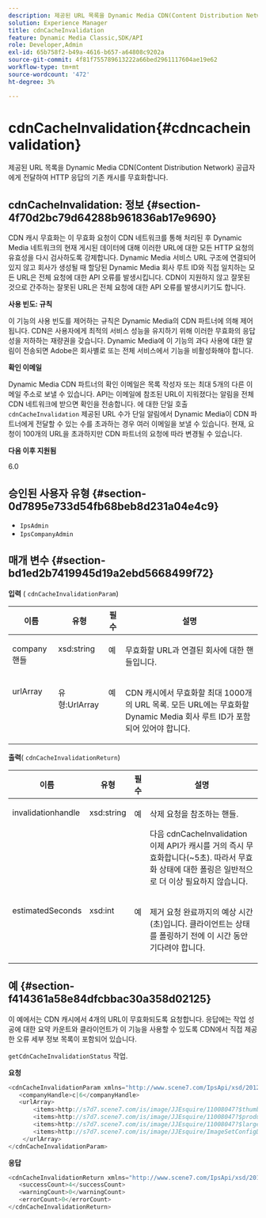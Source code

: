 ```yaml
---
description: 제공된 URL 목록을 Dynamic Media CDN(Content Distribution Network) 공급자에게 전달하여 HTTP 응답의 기존 캐시를 무효화합니다.
solution: Experience Manager
title: cdnCacheInvalidation
feature: Dynamic Media Classic,SDK/API
role: Developer,Admin
exl-id: 65b758f2-b49a-4616-b657-a64808c9202a
source-git-commit: 4f81f755789613222a66bed2961117604ae19e62
workflow-type: tm+mt
source-wordcount: '472'
ht-degree: 3%

---
```


# cdnCacheInvalidation{#cdncacheinvalidation}

제공된 URL 목록을 Dynamic Media CDN(Content Distribution Network) 공급자에게 전달하여 HTTP 응답의 기존 캐시를 무효화합니다.

## cdnCacheInvalidation: 정보 {#section-4f70d2bc79d64288b961836ab17e9690}

CDN 캐시 무효화는 이 무효화 요청이 CDN 네트워크를 통해 처리된 후 Dynamic Media 네트워크의 현재 게시된 데이터에 대해 이러한 URL에 대한 모든 HTTP 요청의 유효성을 다시 검사하도록 강제합니다. Dynamic Media 서비스 URL 구조에 연결되어 있지 않고 회사가 생성될 때 할당된 Dynamic Media 회사 루트 ID와 직접 일치하는 모든 URL은 전체 요청에 대한 API 오류를 발생시킵니다. CDN이 지원하지 않고 잘못된 것으로 간주하는 잘못된 URL은 전체 요청에 대한 API 오류를 발생시키기도 합니다.

**사용 빈도: 규칙**

이 기능의 사용 빈도를 제어하는 규칙은 Dynamic Media의 CDN 파트너에 의해 제어됩니다. CDN은 사용자에게 최적의 서비스 성능을 유지하기 위해 이러한 무효화의 응답성을 저하하는 재량권을 갖습니다. Dynamic Media에 이 기능의 과다 사용에 대한 알림이 전송되면 Adobe은 회사별로 또는 전체 서비스에서 기능을 비활성화해야 합니다.

**확인 이메일**

Dynamic Media CDN 파트너의 확인 이메일은 목록 작성자 또는 최대 5개의 다른 이메일 주소로 보낼 수 있습니다. API는 이메일에 참조된 URL이 지워졌다는 알림을 전체 CDN 네트워크에 받으면 확인을 전송합니다. 에 대한 단일 호출 `cdnCacheInvalidation` 제공된 URL 수가 단일 알림에서 Dynamic Media이 CDN 파트너에게 전달할 수 있는 수를 초과하는 경우 여러 이메일을 보낼 수 있습니다. 현재, 요청이 100개의 URL을 초과하지만 CDN 파트너의 요청에 따라 변경될 수 있습니다.

**다음 이후 지원됨**

6.0

## 승인된 사용자 유형 {#section-0d7895e733d54fb68beb8d231a04e4c9}

* `IpsAdmin`
* `IpsCompanyAdmin`

## 매개 변수 {#section-bd1ed2b7419945d19a2ebd5668499f72}

**입력** ( `cdnCacheInvalidationParam`)

<table id="table_EDD1875264C846BE951869D528A90D73"> 
 <thead> 
  <tr> 
   <th class="entry"> <b> 이름</b> </th> 
   <th class="entry"> <b> 유형</b> </th> 
   <th class="entry"> <b> 필수</b> </th> 
   <th class="entry"> <b> 설명</b> </th> 
  </tr> 
 </thead>
 <tbody> 
  <tr valign="top"> 
   <td> <p> <span class="codeph"> <span class="varname"> company핸들</span> </span> </p> </td> 
   <td> <p> <span class="codeph"> xsd:string</span> </p> </td> 
   <td> <p> 예 </p> </td> 
   <td> <p> 무효화할 URL과 연결된 회사에 대한 핸들입니다. </p> </td> 
  </tr> 
  <tr valign="top"> 
   <td> <p> <span class="codeph"> <span class="varname"> urlArray</span> </span> </p> </td> 
   <td> <p> <span class="codeph"> 유형:UrlArray</span> </p> </td> 
   <td> <p> 예 </p> </td> 
   <td> <p> CDN 캐시에서 무효화할 최대 1000개의 URL 목록. 모든 URL에는 무효화할 Dynamic Media 회사 루트 ID가 포함되어 있어야 합니다. </p> </td> 
  </tr> 
 </tbody> 
</table>

**출력**( `cdnCacheInvalidationReturn`)

<table id="table_1D947C1BF8864820AD7BA0CDC0F076F9"> 
 <thead> 
  <tr> 
   <th class="entry"> <b> 이름</b> </th> 
   <th class="entry"> <b> 유형</b> </th> 
   <th class="entry"> <b> 필수</b> </th> 
   <th class="entry"> <b> 설명</b> </th> 
  </tr> 
 </thead>
 <tbody> 
  <tr valign="top"> 
   <td colname="col1"> <p><span class="codeph"><span class="varname"> invalidationhandle</span></span> </p> </td> 
   <td colname="col2"> <p><span class="codeph"> xsd:string</span> </p> </td> 
   <td colname="col3"> <p>예 </p> </td> 
   <td colname="col4"> <p>삭제 요청을 참조하는 핸들. </p> <p>다음 <span class="codeph"> cdnCacheInvalidation</span> 이제 API가 캐시를 거의 즉시 무효화합니다(~5초). 따라서 무효화 상태에 대한 폴링은 일반적으로 더 이상 필요하지 않습니다. </p> 
    <!--<p>The next three paragraphs were added as per CQDOC-13840 With the migration from Akamai v2 API's to fast purge, purging time is now approximately 5 seconds. You are no longer required to poll on the purge URL to find out the status of the purge request.</p>--> 
    <!--<p>The cache invalidation handle used to contained the company ID, the user account type used (small or large), and the purge url. With the release of 2019R1, <codeph>invalidationHandle</codeph> now contains just the company ID and the purge ID. </p>--> 
    <!--<p>Prior to 2019R1, two different Akamai users were being used for each geography (for example, <codeph>cdninvalidatesmallemea</codeph> and <codeph>cdninvalidatelargeemea</codeph>) to invalidate requests, depending on the number of URLs in each request. This functionality was done so that a small request was not blocked because of a large request. Now, with fast purge in 2019R1, the purge is nearly instantaneous, two users are no longer needed, and only one account is used. </p>--> </td> 
  </tr> 
  <tr valign="top"> 
   <td colname="col1"> <p><span class="codeph"><span class="varname"> estimatedSeconds</span></span> </p> </td> 
   <td colname="col2"> <p><span class="codeph"> xsd:int</span> </p> </td> 
   <td colname="col3"> <p>예 </p> </td> 
   <td colname="col4"> <p>제거 요청 완료까지의 예상 시간(초)입니다. 클라이언트는 상태를 폴링하기 전에 이 시간 동안 기다려야 합니다. </p> </td> 
  </tr> 
 </tbody> 
</table>

## 예 {#section-f414361a58e84dfcbbac30a358d02125}

이 예에서는 CDN 캐시에서 4개의 URL이 무효화되도록 요청합니다. 응답에는 작업 성공에 대한 요약 카운트와 클라이언트가 이 기능을 사용할 수 있도록 CDN에서 직접 제공한 오류 세부 정보 목록이 포함되어 있습니다.

`getCdnCacheInvalidationStatus` 작업.

**요청**

```java
<cdnCacheInvalidationParam xmlns="http://www.scene7.com/IpsApi/xsd/2012-02-14">
   <companyHandle>c|6</companyHandle>
   <urlArray>
       <items>http://s7d7.scene7.com/is/image/JJEsquire/11008047?$thumbnail$</items>
       <items>http://s7d7.scene7.com/is/image/JJEsquire/11008047?$product$</items>
       <items>http://s7d7.scene7.com/is/image/JJEsquire/11008047?$large$</items>
       <items>http://s7d7.scene7.com/is/image/JJEsquire/ImageSetConfigDefaults?req=userdata</items>
    </urlArray>
</cdnCacheInvalidationParam>
```

**응답**

```java
<cdnCacheInvalidationReturn xmlns="http://www.scene7.com/IpsApi/xsd/2012-02-14">
   <successCount>4</successCount>
   <warningCount>0</warningCount>
   <errorCount>0</errorCount>
</cdnCacheInvalidationReturn>
```
